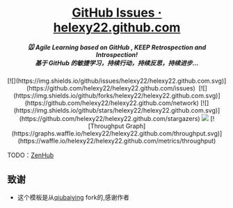 <h1 align="center">
<a href="https://github.com/helexy22/helexy22.github.com/issues">GitHub Issues · helexy22.github.com</a>
<h5 align="center", style="color, #666">
🐭 Agile Learning based on GitHub , <strong>KEEP</strong> Retrospection and Introspection! 
<br>
基于 GitHub  的敏捷学习，持续行动，持续反思，持续进步…
</h5>
</h1>

<p align="center">
[![](https://img.shields.io/github/issues/helexy22/helexy22.github.com.svg)](https://github.com/helexy22/helexy22.github.com/issues) <a href="https://github.com/helexy22/helexy22.github.com/issues?q=is%3Aissue+is%3Aclosed" target="_blank" rel="external"><img src="https://img.shields.io/github/issues-closed-raw/helexy22/helexy22.github.com.svg?maxAge=2592000" alt=""></a> [![](https://img.shields.io/github/forks/helexy22/helexy22.github.com.svg)](https://github.com/helexy22/helexy22.github.com/network) [![](https://img.shields.io/github/stars/helexy22/helexy22.github.com.svg)](https://github.com/helexy22/helexy22.github.com/stargazers) 
<img src="https://img.shields.io/badge/license-MIT-brightgreen.svg" />
[![Throughput Graph](https://graphs.waffle.io/helexy22/helexy22.github.com/throughput.svg)](https://waffle.io/helexy22/helexy22.github.com/metrics/throughput)
<p align="center">

TODO：[ZenHub](https://app.zenhub.com/workspaces/helexy22githubcom-5bbe011226f2164f0af2aadb/boards)

## 致谢

- 这个模板是从[qiubaiying](https://github.com/qiubaiying/qiubaiying.github.io) fork的,感谢作者

